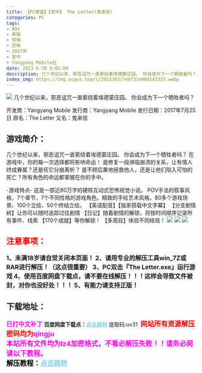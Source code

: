 ```yaml
---
title: 【PC硬盘】【官中】 The Letter(鬼来信)
categories: PC
tags:
- ADV
- 悬疑
- 惊悚
- 恐怖
- 2017年
- 官中
- Yangyang Mobile社
date: 2023-6-30 8:01:00
description: 几个世纪以来，邪恶诅咒一直萦绕着埃德蒙庄园。 你会成为下一个牺牲者吗？在游戏中，你的每一次选择都将影响命运！是修复一段濒临崩溃的关系，让有情人终成眷属？还是任它分崩离析？是不顾后果地拯救他人，还是让他们陷入可怕的死亡？所有角色的命运都掌握在你的手中。
index_img: https://img.acgus.top/i/2023/03/7ebf31e00d143337.webp
---
```

![](https://img.acgus.top/i/2023/03/7ebf31e00d143337.webp)
几个世纪以来，邪恶诅咒一直萦绕着埃德蒙庄园。 你会成为下一个牺牲者吗？

开发商：Yangyang Mobile
发行商：Yangyang Mobile
发行日期：2017年7月25日
原名：The Letter
又名：鬼来信

## 游戏简介：
几个世纪以来，邪恶诅咒一直萦绕着埃德蒙庄园。 你会成为下一个牺牲者吗？
在游戏中，你的每一次选择都将影响命运！
是修复一段濒临崩溃的关系，让有情人终成眷属？还是任它分崩离析？
是不顾后果地拯救他人，还是让他们陷入可怕的死亡？所有角色的命运都掌握在你的手中。

-游戏特点-
这是一部近80万字的硬核互动式恐怖视觉小说。
POV手法的叙事风格，7个章节，7个不同性格的游戏角色。精致的手绘艺术风格。80多个游戏场景、100个立绘、50个终结立绘。
【英语配音】【独家搭载中文字幕】
【分支剧情树】让你可以随时追踪过往剧情
【日记】随着剧情的解锁，将按时间顺序记录所有事件、线索
【170个成就】等你解锁！
【多周目】体验不同结局！
![](https://img.acgus.top/i/2023/03/914f496cc9143353.webp)
![](https://img.acgus.top/i/2023/03/e378d48fd7143347.webp)
![](https://img.acgus.top/i/2023/03/6cf096883d143340.webp)






## <font color=#FF0000 >注意事项：</font>
<font size=3><b>1、未满18岁请自觉关闭本页面！
2、请用专业的解压工具win_7Z或RAR进行解压！（这点很重要）
3、PC双击『The Letter.exe』运行游戏
4、使用百度网盘下载点，请不要在线解压！！！这样会导致文件被封，对你也没好处！！！
5、有能力请支持正版！</b></font>

## 下载地址：
<font color=#FF00FF size=3><b>已打中文补丁</b></font>
<b>百度网盘下载点：</b><a href="https://pan.baidu.com/s/1uVu5mTAIEFdcJci3yzyNcA?pwd=uv31" style="color: #87CEEB;"><b>点击跳转</b></a> 提取码:uv31
<a style="padding: 0" href="https://post.qingju.org/AD/"><img style="max-width:100%" src="https://img.acgus.top/i/2024/07/478f689b8021d8d499ab43d21acf137a.gif" alt=""></a>
<b><font color=#FF0000 size=4>网站所有资源解压密码均为</b></font><b><font color=#FF00FF size=4>qingju</font><font color=#FF0000 ></font></b><br><b><font color=#FF00FF size=4>本站所有文件均为lz4加密格式，不看必解压失败！！请务必阅读以下教程。</b></font><br><b><font color=#000 size=4>解压教程：</b><a href="https://post.qingju.org/tutorial/000/" style="color: #87CEEB;"><b>点击跳转</b></a>